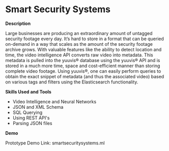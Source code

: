 # Smart Security Systems

**Description**

Large businesses are producing an extraordinary amount of untagged security footage every day. It’s hard to store in a format that can be queried on-demand in a way that scales as the amount of the security footage archive grows. With valuable features like the ability to detect location and time, the video intelligence API converts raw video into metadata. This metadata is pulled into the yuuvis® database using the yuuvis® API and is stored in a much more time, space and cost-efficient manner than storing complete video footage. Using yuuvis®, one can easily perform queries to obtain the exact snippet of metadata (and thus the associated video) based on various tags and filters using the Elasticsearch functionality.

**Skills Used and Tools**
- Video Intelligence and Neural Networks
- JSON and XML Schema
- SQL Querying
- Using REST API's
- Parsing JSON files

**Demo**

Prototype Demo Link: smartsecuritysystems.ml
